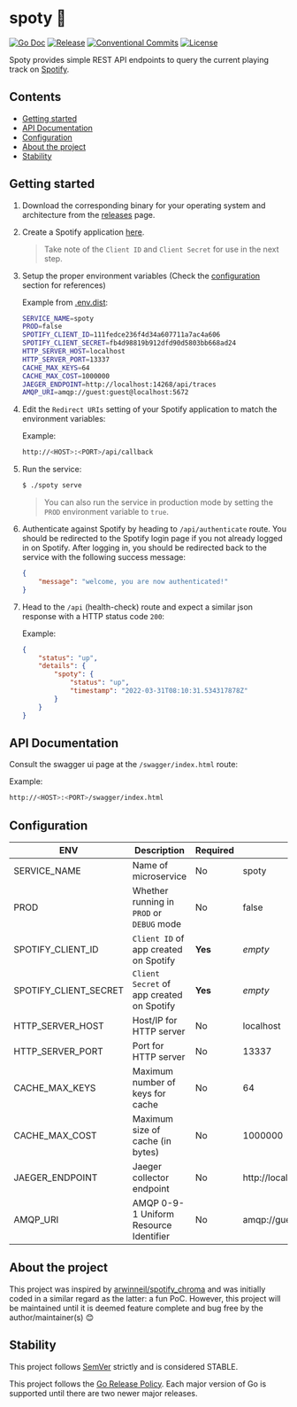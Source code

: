 # spoty 🎵

[![Go Doc](https://img.shields.io/badge/godoc-reference-blue.svg?style=for-the-badge)](https://godoc.org/github.com/mgjules/spoty)
[![Release](https://img.shields.io/github/release/mgjules/spoty.svg?style=for-the-badge)](https://github.com/mgjules/spoty/releases/latest)
[![Conventional Commits](https://img.shields.io/badge/Conventional%20Commits-1.0.0-yellow.svg?style=for-the-badge)](https://conventionalcommits.org)
[![License](https://img.shields.io/badge/License-Apache%202.0-blue.svg?style=for-the-badge)](LICENSE)

Spoty provides simple REST API endpoints to query the current playing track on [Spotify](https://spotify.com).

## Contents
  - [Getting started](#getting-started)
  - [API Documentation](#api-documentation)
  - [Configuration](#configuration)
  - [About the project](#about-the-project)
  - [Stability](#stability)

## Getting started

1. Download the corresponding binary for your operating system and architecture from the [releases](https://github.com/mgjules/spoty/releases) page.

2. Create a Spotify application [here](https://developer.spotify.com/dashboard/applications).

    > Take note of the `Client ID` and `Client Secret` for use in the next step.

3. Setup the proper environment variables (Check the [configuration](#configuration) section for references)
    
    Example from [.env.dist](.env.dist):
    ```sh
    SERVICE_NAME=spoty
    PROD=false
    SPOTIFY_CLIENT_ID=111fedce236f4d34a607711a7ac4a606
    SPOTIFY_CLIENT_SECRET=fb4d98819b912dfd90d5803bb668ad24
    HTTP_SERVER_HOST=localhost
    HTTP_SERVER_PORT=13337
    CACHE_MAX_KEYS=64
    CACHE_MAX_COST=1000000
    JAEGER_ENDPOINT=http://localhost:14268/api/traces
    AMQP_URI=amqp://guest:guest@localhost:5672
    ```

4. Edit the `Redirect URIs` setting of your Spotify application to match the environment variables:

    Example:
    ```sh
    http://<HOST>:<PORT>/api/callback
    ```

5. Run the service:

    ```sh
    $ ./spoty serve
    ```

    > You can also run the service in production mode by setting the `PROD` environment variable to `true`.

6. Authenticate against Spotify by heading to `/api/authenticate` route. 
   You should be redirected to the Spotify login page if you not already logged in on Spotify.
   After logging in, you should be redirected back to the service with the following success message:

    ```json
    {
        "message": "welcome, you are now authenticated!"
    }
    ```


7. Head to the `/api` (health-check) route and expect a similar json response with a HTTP status code `200`:

    Example:
    ```json
    {
        "status": "up",
        "details": {
            "spoty": {
                "status": "up",
                "timestamp": "2022-03-31T08:10:31.534317878Z"
            }
        }
    }
    ```

## API Documentation

Consult the swagger ui page at the `/swagger/index.html` route:

Example:
```sh
http://<HOST>:<PORT>/swagger/index.html
```

## Configuration

| ENV                   | Description                               | Required | Default                           |
| --------------------- | ----------------------------------------- | -------- | --------------------------------- |
| SERVICE_NAME          | Name of microservice                      | No       | spoty                             |
| PROD                  | Whether running in `PROD` or `DEBUG` mode | No       | false                             |
| SPOTIFY_CLIENT_ID     | `Client ID` of app created on Spotify     | **Yes**  | <em>empty</em>                    |
| SPOTIFY_CLIENT_SECRET | `Client Secret` of app created on Spotify | **Yes**  | <em>empty</em>                    |
| HTTP_SERVER_HOST      | Host/IP for HTTP server                   | No       | localhost                         |
| HTTP_SERVER_PORT      | Port for HTTP server                      | No       | 13337                             |
| CACHE_MAX_KEYS        | Maximum number of keys for cache          | No       | 64                                |
| CACHE_MAX_COST        | Maximum size of cache (in bytes)          | No       | 1000000                           |
| JAEGER_ENDPOINT       | Jaeger collector endpoint                 | No       | http://localhost:14268/api/traces |
| AMQP_URI              | AMQP 0-9-1 Uniform Resource Identifier    | No       | amqp://guest:guest@localhost:5672 |

## About the project

This project was inspired by [arwinneil/spotify_chroma](https://github.com/arwinneil/spotify_chroma) and was initially coded in a similar regard as the latter: a fun PoC. However, this project will be maintained until it is deemed feature complete and bug free by the author/maintainer(s) 😊

## Stability

This project follows [SemVer](http://semver.org/) strictly and is considered STABLE.

This project follows the [Go Release Policy](https://golang.org/doc/devel/release.html#policy). Each major version of Go is supported until there are two newer major releases.
